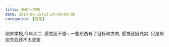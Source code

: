 ```yaml
---
title: 新的一学期
date: 2014-06-15T23:24:00+08:00
categories: [随笔]
---
```


刚来学校,今年大二.
感觉还不错~
一些东西有了目标和方向,
感觉还挺充实.
只是有些东西还不太坚定.
